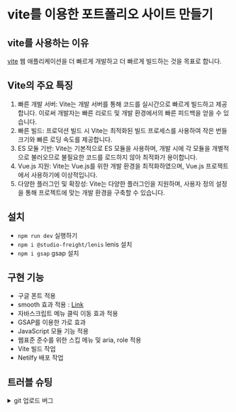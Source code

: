 # vite를 이용한 포트폴리오 사이트 만들기

## vite를 사용하는 이유

[vite](https://ko.vitejs.dev/guide/)
웹 애플리케이션을 더 빠르게 개발하고 더 빠르게 빌드하는 것을 목표로 합니다.

## Vite의 주요 특징

1. 빠른 개발 서버: Vite는 개발 서버를 통해 코드를 실시간으로 빠르게 빌드하고 제공합니다. 이로써 개발자는 빠른 리로드 및 개발 환경에서의 빠른 피드백을 얻을 수 있습니다.
2. 빠른 빌드: 프로덕션 빌드 시 Vite는 최적화된 빌드 프로세스를 사용하여 작은 번들 크기와 빠른 로딩 속도를 제공합니다.
3. ES 모듈 기반: Vite는 기본적으로 ES 모듈을 사용하며, 개발 시에 각 모듈을 개별적으로 불러오므로 불필요한 코드를 로드하지 않아 최적화가 용이합니다.
4. Vue.js 지원: Vite는 Vue.js를 위한 개발 환경을 최적화하였으며, Vue.js 프로젝트에서 사용하기에 이상적입니다.
5. 다양한 플러그인 및 확장성: Vite는 다양한 플러그인을 지원하며, 사용자 정의 설정을 통해 프로젝트에 맞는 개발 환경을 구축할 수 있습니다.

## 설치

- `npm run dev` 실행하기
- `npm i @studio-freight/lenis` lenis 설치
- `npm i gsap` gsap 설치

## 구현 기능

- 구글 폰트 적용
- smooth 효과 적용 : [Link](https://lenis.studiofreight.com/)
- 자바스크립트 메뉴 클릭 이동 효과 적용
- GSAP를 이용한 가로 효과
- JavaScript 모듈 기능 적용
- 웹표준 준수를 위한 스킵 메뉴 및 aria, role 적용
- Vite 빌드 작업
- Netilfy 배포 작업

## 트러블 슈팅

<details>
<summary>git 업로드 버그</summary>

<!-- summary 아래 한칸 공백 두어야함 -->

## git 업로드 권한 버그(해결) :

# 권한으로 인한 업로드 버그 해결

윈도우 자격증명 > git 아이디 변경
`git remote set-url origin https://github.com@audgns722/vite-project2023.git` > `git push -u origin master`
깃헙 패스워드 입력을 하라는 창이 나오고 입력을 하시면 본인의 깃주소에 소스코드가 올라갑니다.
인증이 끝난 후부터는 git push만 하면 기존의 세팅한 주소로 바로 푸쉬가 됩니다.

</details>
